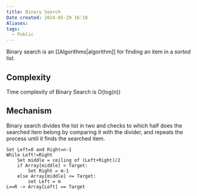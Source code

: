 ```yaml
---
title: Binary Search
Date created: 2024-05-29 16:18
Aliases:
tags: 
  - Public
---
```


Binary search is an [[Algorithms|algorithm]] for finding an item in a *sorted* list. 

## Complexity
Time complexity of Binary Search is O(log(n))

## Mechanism
Binary search divides the list in two and checks to which half does the searched item belong by comparing it with the divider, and repeats the process until it finds the searched item.

```
Set Left=0 and Right=n-1
While Left!=Right
	Set middle = ceiling of (Left+Right)/2
	if Array[middle] > Target:
		Set Right = m-1
	else Array[middle] <= Target:
		set Left = m
L==R -> Array[Left] == Target
```